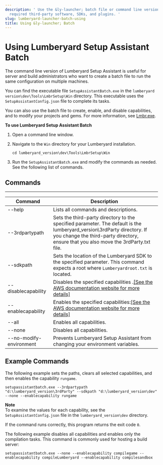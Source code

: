 ```yaml
---
description: ' Use the &ly-launcher; batch file or command line version to install
  required third-party software, SDKs, and plugins. '
slug: lumberyard-launcher-batch-using
title: Using &ly-launcher; Batch
---
```

# Using Lumberyard Setup Assistant Batch<a name="lumberyard-launcher-batch-using"></a>

The command line version of Lumberyard Setup Assistant is useful for server and build administrators who want to create a batch file to run the same configuration on multiple machines\.

You can find the executable file `SetupAssistantBatch.exe` in the `lumberyard version\dev\Tools\LmbrSetup\Win` directory\. This executable uses the `SetupAssistantConfig.json` file to complete its tasks\. 

You can also use the batch file to create, enable, and disable capabilities, and to modify your projects and gems\. For more information, see [Lmbr\.exe](lmbr-exe.md)\.

**To use Lumberyard Setup Assistant Batch**

1. Open a command line window\.

1. Navigate to the `Win` directory for your Lumberyard installation\.

   ```
   cd lumberyard_version\dev\Tools\LmbrSetup\Win
   ```

1. Run the `SetupAssistantBatch.exe` and modify the commands as needed\. See the following list of commands\.

## Commands<a name="lumberyard-launcher-batch-commands"></a>

 


****  

| Command | Description | 
| --- | --- | 
| \-\-help | Lists all commands and descriptions\. | 
| \-\-3rdpartypath | Sets the third\-party directory to the specified parameter\. The default is the lumberyard\_version\\3rdParty directory\. If you change the third\-party directory, ensure that you also move the 3rdParty\.txt file\. | 
| \-\-sdkpath | Sets the location of the Lumberyard SDK to the specified parameter\. This command expects a root where `Lumberyardroot.txt` is located\.  | 
| \-\-disablecapability | Disables the specified capabilities \.[\[See the AWS documentation website for more details\]](http://docs.aws.amazon.com/lumberyard/latest/userguide/lumberyard-launcher-batch-using.html) | 
| \-\-enablecapability | Enables the specified capabilities:[\[See the AWS documentation website for more details\]](http://docs.aws.amazon.com/lumberyard/latest/userguide/lumberyard-launcher-batch-using.html) | 
| \-\-all | Enables all capabilities\. | 
| \-\-none | Disables all capabilities\. | 
| \-\-no\-modify\-environment | Prevents Lumberyard Setup Assistant from changing your environment variables\. | 

## Example Commands<a name="lumberyard-launcher-batch-examples"></a>

The following example sets the paths, clears all selected capabilities, and then enables the capability `rungame`\.

```
setupassistantbatch.exe --3rdpartypath "d:\lumberyard_version\3rdParty" --sdkpath "d:\lumberyard_version\dev" --none --enablecapability rungame
```

**Note**  
To examine the values for each capability, see the `SetupAssistantConfig.json` file in the `lumberyard_version\dev` directory\.

If the command runs correctly, this program returns the exit code `0`\.

The following example disables all capabilities and enables only the compilation tasks\. This command is commonly used for hosting a build server:

```
setupassistantbatch.exe --none --enablecapability compilegame --enablecapability compileLumberyard --enablecapability compilesandbox
```